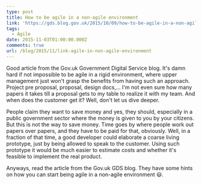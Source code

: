 ```yaml
---
type: post
title: How to be agile in a non-agile environment
link: 'https://gds.blog.gov.uk/2015/10/09/how-to-be-agile-in-a-non-agile-environment/'
tags:
  - Agile
date: 2015-11-03T01:00:00.000Z
comments: true
url: /blog/2015/11/link-agile-in-non-agile-environment
---
```

Good article from the Gov.uk Government Digital Service blog. It's damn hard if not impossible to be agile in a rigid environment, where upper management just won't grasp the benefits from having such an approach. Project pre proposal, proposal, design docs,... I'm not even sure how many papers it takes till a proposal gets to my table to realize it with my team. And when does the customer get it? Well, don't let us dive deeper.

People claim they want to save money and yes, they should, especially in a public government sector where the money is given to you by your citizens. But this is not the way to save money. Time goes by where people work out papers over papers, and they have to be paid for that, obviously. Well, in a fraction of that time, a good developer could elaborate a coarse living prototype, just by being allowed to speak to the customer. Using such prototype it would be much easier to estimate costs and whether it's feasible to implement the real product.

Anyways, read the article from the Gov.uk GDS blog. They have some hints on how you can start being agile in a non-agile environment :smiley:.
